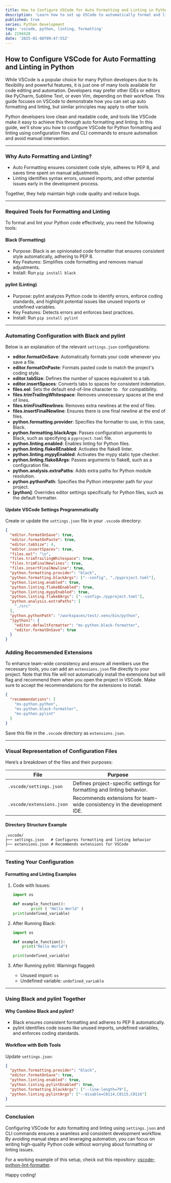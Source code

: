 ```yaml
---
title: How to Configure VSCode for Auto Formatting and Linting in Python
description: 'Learn how to set up VSCode to automatically format and lint Python code using configuration files and CLI commands, avoiding manual steps.'
published: true
series: Python Development
tags: 'vscode, python, linting, formatting'
id: 2194428
date: '2025-01-08T09:47:55Z'
---
```


## How to Configure VSCode for Auto Formatting and Linting in Python

While VSCode is a popular choice for many Python developers due to its flexibility and powerful features, it is just one of many tools available for code editing and automation. Developers may prefer other IDEs or editors like PyCharm, Sublime Text, or even Vim, depending on their workflow. This guide focuses on VSCode to demonstrate how you can set up auto formatting and linting, but similar principles may apply to other tools.

Python developers love clean and readable code, and tools like VSCode make it easy to achieve this through auto formatting and linting. In this guide, we'll show you how to configure VSCode for Python formatting and linting using configuration files and CLI commands to ensure automation and avoid manual intervention.

---

### Why Auto Formatting and Linting?

- Auto Formatting ensures consistent code style, adheres to PEP 8, and saves time spent on manual adjustments.
- Linting identifies syntax errors, unused imports, and other potential issues early in the development process.

Together, they help maintain high code quality and reduce bugs.

---

### Required Tools for Formatting and Linting

To format and lint your Python code effectively, you need the following tools:

#### Black (Formatting)

- Purpose: Black is an opinionated code formatter that ensures consistent style automatically, adhering to PEP 8.
- Key Features: Simplifies code formatting and removes manual adjustments.
- Install: Run `pip install black`

#### pylint (Linting)

- Purpose: pylint analyzes Python code to identify errors, enforce coding standards, and highlight potential issues like unused imports or undefined variables.
- Key Features: Detects errors and enforces best practices.
- Install: Run `pip install pylint`

---

### Automating Configuration with Black and pylint

Below is an explanation of the relevant `settings.json` configurations:

- **editor.formatOnSave**: Automatically formats your code whenever you save a file.
- **editor.formatOnPaste**: Formats pasted code to match the project's coding style.
- **editor.tabSize**: Defines the number of spaces equivalent to a tab.
- **editor.insertSpaces**: Converts tabs to spaces for consistent indentation.
- **files.eol**: Sets the default end-of-line character to `
` for compatibility.
- **files.trimTrailingWhitespace**: Removes unnecessary spaces at the end of lines.
- **files.trimFinalNewlines**: Removes extra newlines at the end of files.
- **files.insertFinalNewline**: Ensures there is one final newline at the end of files.
- **python.formatting.provider**: Specifies the formatter to use, in this case, Black.
- **python.formatting.blackArgs**: Passes configuration arguments to Black, such as specifying a `pyproject.toml` file.
- **python.linting.enabled**: Enables linting for Python files.
- **python.linting.flake8Enabled**: Activates the flake8 linter.
- **python.linting.mypyEnabled**: Activates the mypy static type checker.
- **python.linting.flake8Args**: Passes arguments to flake8, such as a configuration file.
- **python.analysis.extraPaths**: Adds extra paths for Python module resolution.
- **python.pythonPath**: Specifies the Python interpreter path for your project.
- **[python]**: Overrides editor settings specifically for Python files, such as the default formatter.

#### Update VSCode Settings Programmatically

Create or update the `settings.json` file in your `.vscode` directory:

```json
{
  "editor.formatOnSave": true,
  "editor.formatOnPaste": true,
  "editor.tabSize": 4,
  "editor.insertSpaces": true,
  "files.eol": "\n",
  "files.trimTrailingWhitespace": true,
  "files.trimFinalNewlines": true,
  "files.insertFinalNewline": true,
  "python.formatting.provider": "black",
  "python.formatting.blackArgs": ["--config", "./pyproject.toml"],
  "python.linting.enabled": true,
  "python.linting.flake8Enabled": true,
  "python.linting.mypyEnabled": true,
  "python.linting.flake8Args": ["--config=./pyproject.toml"],
  "python.analysis.extraPaths": [
    "./src"
  ],
  "python.pythonPath": "/workspaces/test/.venv/bin/python",
  "[python]": {
    "editor.defaultFormatter": "ms-python.black-formatter",
    "editor.formatOnSave": true
  }
}
```

### Adding Recommended Extensions

To enhance team-wide consistency and ensure all members use the necessary tools, you can add an `extensions.json` file directly to your project. Note that this file will not automatically install the extensions but will flag and recommend them when you open the project in VSCode. Make sure to accept the recommendations for the extensions to install.

```json
{
  "recommendations": [
    "ms-python.python",
    "ms-python.black-formatter",
    "ms-python.pylint"
  ]
}
```

Save this file in the `.vscode` directory as `extensions.json`.

---

### Visual Representation of Configuration Files

Here’s a breakdown of the files and their purposes:

| File                      | Purpose                                                                 |
|---------------------------|-------------------------------------------------------------------------|
| `.vscode/settings.json`   | Defines project-specific settings for formatting and linting behavior.  |
| `.vscode/extensions.json` | Recommends extensions for team-wide consistency in the development IDE. |

#### Directory Structure Example

```plaintext
.vscode/
├── settings.json   # Configures formatting and linting behavior
├── extensions.json # Recommends extensions for VSCode
```

---

### Testing Your Configuration

#### Formatting and Linting Examples

1. Code with Issues:

   ```python
   import os

   def example_function():
           print ( "Hello World" )
   print(undefined_variable)
   ```

2. After Running Black:

   ```python
   import os

   def example_function():
       print("Hello World")

   print(undefined_variable)
   ```

3. After Running pylint:
   Warnings flagged:
   - Unused import: `os`
   - Undefined variable: `undefined_variable`

---

### Using Black and pylint Together

#### Why Combine Black and pylint?

- Black ensures consistent formatting and adheres to PEP 8 automatically.
- pylint identifies code issues like unused imports, undefined variables, and enforces coding standards.

#### Workflow with Both Tools

Update `settings.json`:

```json
{
  "python.formatting.provider": "black",
  "editor.formatOnSave": true,
  "python.linting.enabled": true,
  "python.linting.pylintEnabled": true,
  "python.formatting.blackArgs": ["--line-length=79"],
  "python.linting.pylintArgs": ["--disable=C0114,C0115,C0116"]
}
```

---

### Conclusion

Configuring VSCode for auto formatting and linting using `settings.json` and CLI commands ensures a seamless and consistent development workflow. By avoiding manual steps and leveraging automation, you can focus on writing high-quality Python code without worrying about formatting or linting issues.

For a working example of this setup, check out this repository: [vscode-python-lint-formatter](https://github.com/jdevto/vscode-python-lint-formatter).

Happy coding!
